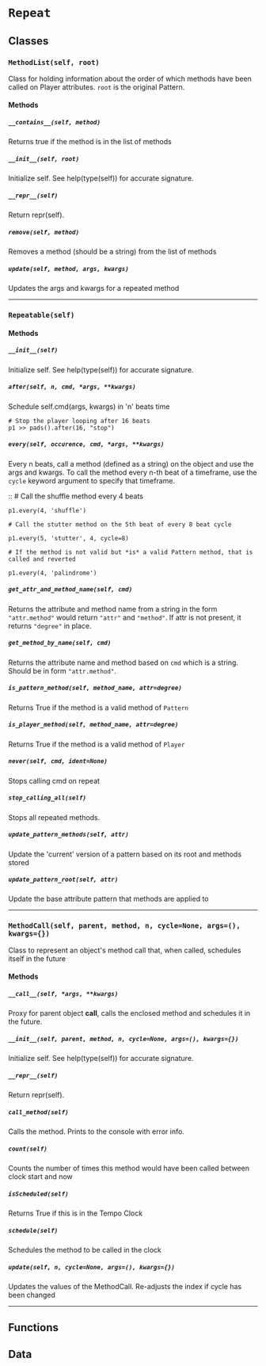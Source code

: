 # `Repeat`

## Classes

### `MethodList(self, root)`

Class for holding information about the order of which methods have been
called on Player attributes. `root` is the original Pattern.

#### Methods

##### `__contains__(self, method)`

Returns true if the method is in the list of methods 

##### `__init__(self, root)`

Initialize self.  See help(type(self)) for accurate signature.

##### `__repr__(self)`

Return repr(self).

##### `remove(self, method)`

Removes a method (should be a string) from the list of methods 

##### `update(self, method, args, kwargs)`

Updates the args and kwargs for a repeated method 

---

### `Repeatable(self)`



#### Methods

##### `__init__(self)`

Initialize self.  See help(type(self)) for accurate signature.

##### `after(self, n, cmd, *args, **kwargs)`

Schedule self.cmd(args, kwargs) in 'n' beats time
```
# Stop the player looping after 16 beats
p1 >> pads().after(16, "stop")
```

##### `every(self, occurence, cmd, *args, **kwargs)`

Every n beats, call a method (defined as a string) on the
object and use the args and kwargs. To call the method
every n-th beat of a timeframe, use the `cycle` keyword argument
to specify that timeframe.

::
    # Call the shuffle method every 4 beats

    p1.every(4, 'shuffle')

    # Call the stutter method on the 5th beat of every 8 beat cycle

    p1.every(5, 'stutter', 4, cycle=8)

    # If the method is not valid but *is* a valid Pattern method, that is called and reverted

    p1.every(4, 'palindrome')

##### `get_attr_and_method_name(self, cmd)`

Returns the attribute and method name from a string in the form
`"attr.method"` would return `"attr"` and `"method"`. If attr is not
present, it returns `"degree"` in place. 

##### `get_method_by_name(self, cmd)`

Returns the attribute name and method based on `cmd` which is a string.
Should be in form `"attr.method"`.

##### `is_pattern_method(self, method_name, attr=degree)`

Returns True if the method is a valid method of `Pattern` 

##### `is_player_method(self, method_name, attr=degree)`

Returns True if the method is a valid method  of `Player` 

##### `never(self, cmd, ident=None)`

Stops calling cmd on repeat 

##### `stop_calling_all(self)`

Stops all repeated methods. 

##### `update_pattern_methods(self, attr)`

Update the 'current' version of a pattern based on its root and methods stored 

##### `update_pattern_root(self, attr)`

Update the base attribute pattern that methods are applied to 

---

### `MethodCall(self, parent, method, n, cycle=None, args=(), kwargs={})`

Class to represent an object's method call that,
when called, schedules itself in the future 

#### Methods

##### `__call__(self, *args, **kwargs)`

Proxy for parent object __call__, calls the enclosed method and schedules it in the future. 

##### `__init__(self, parent, method, n, cycle=None, args=(), kwargs={})`

Initialize self.  See help(type(self)) for accurate signature.

##### `__repr__(self)`

Return repr(self).

##### `call_method(self)`

Calls the method. Prints to the console with error info. 

##### `count(self)`

Counts the number of times this method would have been called between clock start and now 

##### `isScheduled(self)`

Returns True if this is in the Tempo Clock 

##### `schedule(self)`

Schedules the method to be called in the clock 

##### `update(self, n, cycle=None, args=(), kwargs={})`

Updates the values of the MethodCall. Re-adjusts the index if cycle has been changed 

---

## Functions

## Data

